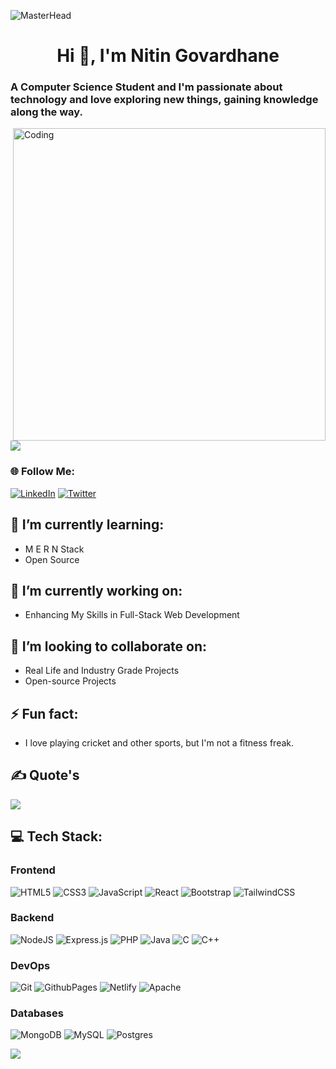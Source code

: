 ![MasterHead](GitHub.svg)
<h1 align="center">Hi 👋, I'm Nitin Govardhane</h1>
<h3 align="left">A Computer Science Student and I'm passionate about technology and love exploring new things, gaining knowledge along the way.</h3>
<img align="right" alt="Coding" width="500" src="https://camo.githubusercontent.com/0269a14e7cd538be31627954fcf6cd73f032ab406ad93b9f0340b738c26179a8/68747470733a2f2f63646e612e61727473746174696f6e2e636f6d2f702f6173736574732f696d616765732f696d616765732f3033352f3639332f3635362f6f726967696e616c2f6777796e6574682d62616c7563696f2d68656c6c6f2d776f726c642e6769663f31363135363432383737">

[![](https://visitcount.itsvg.in/api?id=GovardhaneNitin&icon=2&color=6)](https://visitcount.itsvg.in)

### 🌐 Follow Me:
[![LinkedIn](https://img.shields.io/badge/LinkedIn-%230077B5.svg?logo=linkedin&logoColor=white)](https://linkedin.com/in/nitingovardhane) [![Twitter](https://img.shields.io/badge/Twitter-%231DA1F2.svg?logo=Twitter&logoColor=white)](https://twitter.com/@blackhawk_vk18) 

## 🌱 I’m currently learning:

- M E R N Stack
- Open Source

## 🔭 I’m currently working on:

- Enhancing My Skills in Full-Stack Web Development

## 👯 I’m looking to collaborate on:

- Real Life and Industry Grade Projects
- Open-source Projects

## ⚡ Fun fact:
- I love playing cricket and other sports, but I'm not a fitness freak.

## ✍️ Quote's
![](https://quotes-github-readme.vercel.app/api?type=horizontal&theme=tokyonight)

## 💻 Tech Stack:

### Frontend
![HTML5](https://img.shields.io/badge/html5-%23E34F26.svg?style=flat&logo=html5&logoColor=white) 
![CSS3](https://img.shields.io/badge/css3-%231572B6.svg?style=flat&logo=css3&logoColor=white) 
![JavaScript](https://img.shields.io/badge/javascript-%23323330.svg?style=flat&logo=javascript&logoColor=%23F7DF1E) 
![React](https://img.shields.io/badge/react-%2320232a.svg?style=flat&logo=react&logoColor=%2361DAFB) 
![Bootstrap](https://img.shields.io/badge/bootstrap-%238511FA.svg?style=flat&logo=bootstrap&logoColor=white) 
![TailwindCSS](https://img.shields.io/badge/tailwindcss-%2338B2AC.svg?style=flat&logo=tailwind-css&logoColor=white) 

### Backend
![NodeJS](https://img.shields.io/badge/node.js-6DA55F?style=flat&logo=node.js&logoColor=white) 
![Express.js](https://img.shields.io/badge/express.js-%23404d59.svg?style=flat&logo=express&logoColor=%2361DAFB) 
![PHP](https://img.shields.io/badge/php-%23777BB4.svg?style=flat&logo=php&logoColor=white) 
![Java](https://img.shields.io/badge/java-%23ED8B00.svg?style=flat&logo=openjdk&logoColor=white) 
![C](https://img.shields.io/badge/c-%2300599C.svg?style=flat&logo=c&logoColor=white) 
![C++](https://img.shields.io/badge/c++-%2300599C.svg?style=flat&logo=c%2B%2B&logoColor=white) 

### DevOps
![Git](https://img.shields.io/badge/Git-fc6d26?style=flat&logo=git&logoColor=white) 
![GithubPages](https://img.shields.io/badge/github%20pages-121013?style=flat&logo=github&logoColor=white) 
![Netlify](https://img.shields.io/badge/netlify-%23000000.svg?style=flat&logo=netlify&logoColor=#00C7B7) 
![Apache](https://img.shields.io/badge/apache-%23D42029.svg?style=flat&logo=apache&logoColor=white) 

### Databases
![MongoDB](https://img.shields.io/badge/MongoDB-%234ea94b.svg?style=flat&logo=mongodb&logoColor=white) 
![MySQL](https://img.shields.io/badge/mysql-%2300000f.svg?style=flat&logo=mysql&logoColor=white) 
![Postgres](https://img.shields.io/badge/postgres-%23316192.svg?style=flat&logo=postgresql&logoColor=white)

![](https://github-readme-stats.vercel.app/api/top-langs/?username=GovardhaneNitin&theme=dark&hide_border=false&include_all_commits=false&count_private=false&layout=compact)
